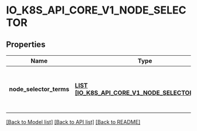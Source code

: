 # IO_K8S_API_CORE_V1_NODE_SELECTOR

## Properties
Name | Type | Description | Notes
------------ | ------------- | ------------- | -------------
**node_selector_terms** | [**LIST [IO_K8S_API_CORE_V1_NODE_SELECTOR_TERM]**](io.k8s.api.core.v1.NodeSelectorTerm.md) | Required. A list of node selector terms. The terms are ORed. | [default to null]

[[Back to Model list]](../README.md#documentation-for-models) [[Back to API list]](../README.md#documentation-for-api-endpoints) [[Back to README]](../README.md)


